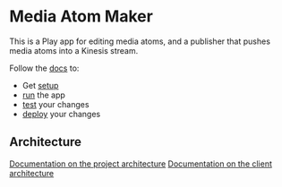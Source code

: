 # Media Atom Maker
This is a Play app for editing media atoms, and a publisher that pushes media atoms into a Kinesis stream.

Follow the [docs](./docs) to:
- Get [setup](./docs/01-dev-setup.md)
- [run](./docs/03-running.md) the app
- [test](./docs/06-testing.md) your changes
- [deploy](./docs/07-deploying.md) your changes

## Architecture

[Documentation on the project architecture](./docs/10-architecture.md)
[Documentation on the client architecture](./docs/11-client-side-architecture.md)


